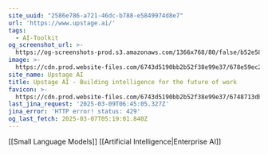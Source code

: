 ```yaml
---
site_uuid: "2586e786-a721-46dc-b788-e5849974d8e7"
url: 'https://www.upstage.ai/'
tags:
  - AI-Toolkit
og_screenshot_url: >-
  https://og-screenshots-prod.s3.amazonaws.com/1366x768/80/false/b52e585eef83b29a7f17a79b1984346e6badb3982c22e0b7575186ed347441dd.jpeg
image: >-
  https://cdn.prod.website-files.com/6743d5190bb2b52f38e99e37/678e59ec2c46de320b8f4224_OG%20Upstage%20Console.jpg
site_name: Upstage AI
title: Upstage AI - Building intelligence for the future of work
favicon: >-
  https://cdn.prod.website-files.com/6743d5190bb2b52f38e99e37/6748713db65988aab4e2dbf7_G.WEB.svg
last_jina_request: '2025-03-09T06:45:05.327Z'
jina_error: 'HTTP error! status: 429'
og_last_fetch: 2025-03-07T05:19:01.840Z
---
```

[[Small Language Models]]
[[Artificial Intelligence|Enterprise AI]]
